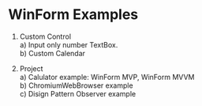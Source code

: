 
# WinForm Examples

1. Custom Control  
   a) Input only number TextBox.  
   b) Custom Calendar  
   
2. Project  
  a) Calulator example: WinForm MVP, WinForm MVVM  
  b) ChromiumWebBrowser example  
  c) Disign Pattern Observer example  



